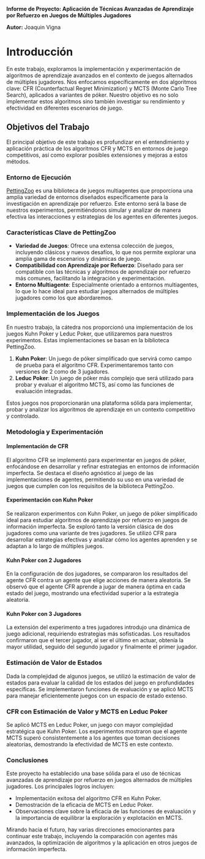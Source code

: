 **Informe de Proyecto: Aplicación de Técnicas Avanzadas de Aprendizaje por Refuerzo en Juegos de Múltiples Jugadores**

**Autor:** Joaquin Vigna

# Introducción

En este trabajo, exploramos la implementación y experimentación de algoritmos de aprendizaje avanzados en el contexto de juegos alternados de múltiples jugadores. Nos enfocamos específicamente en dos algoritmos clave: CFR (Counterfactual Regret Minimization) y MCTS (Monte Carlo Tree Search), aplicados a variantes de póker. Nuestro objetivo es no solo implementar estos algoritmos sino también investigar su rendimiento y efectividad en diferentes escenarios de juego.
## Objetivos del Trabajo

El principal objetivo de este trabajo es profundizar en el entendimiento y aplicación práctica de los algoritmos CFR y MCTS en entornos de juego competitivos, así como explorar posibles extensiones y mejoras a estos métodos.

### Entorno de Ejecución

[PettingZoo](https://pettingzoo.farama.org/index.html) es una biblioteca de juegos multiagentes que proporciona una amplia variedad de entornos diseñados específicamente para la investigación en aprendizaje por refuerzo. Este entorno será la base de nuestros experimentos, permitiéndonos simular y analizar de manera efectiva las interacciones y estrategias de los agentes en diferentes juegos.

### Características Clave de PettingZoo

- **Variedad de Juegos**: Ofrece una extensa colección de juegos, incluyendo clásicos y nuevos desafíos, lo que nos permite explorar una amplia gama de escenarios y dinámicas de juego.
- **Compatibilidad con Aprendizaje por Refuerzo**: Diseñado para ser compatible con las técnicas y algoritmos de aprendizaje por refuerzo más comunes, facilitando la integración y experimentación.
- **Entorno Multiagente**: Especialmente orientado a entornos multiagentes, lo que lo hace ideal para estudiar juegos alternados de múltiples jugadores como los que abordaremos.

### Implementación de los Juegos

En nuestro trabajo, la cátedra nos proporcionó una implementación de los juegos Kuhn Poker y Leduc Poker, que utilizaremos para nuestros experimentos. Estas implementaciones se basan en la biblioteca PettingZoo.

1. **Kuhn Poker**: Un juego de póker simplificado que servirá como campo de prueba para el algoritmo CFR. Experimentaremos tanto con versiones de 2 como de 3 jugadores.
2. **Leduc Poker**: Un juego de póker más complejo que será utilizado para probar y evaluar el algoritmo MCTS, así como las funciones de evaluación integradas.

Estos juegos nos proporcionarán una plataforma sólida para implementar, probar y analizar los algoritmos de aprendizaje en un contexto competitivo y controlado.




### Metodología y Experimentación

#### Implementación de CFR

El algoritmo CFR se implementó para experimentar en juegos de póker, enfocándose en desarrollar y refinar estrategias en entornos de información imperfecta. Se destaca el diseño agnóstico al juego de las implementaciones de agentes, permitiendo su uso en una variedad de juegos que cumplen con los requisitos de la biblioteca PettingZoo.

#### Experimentación con Kuhn Poker

Se realizaron experimentos con Kuhn Poker, un juego de póker simplificado ideal para estudiar algoritmos de aprendizaje por refuerzo en juegos de información imperfecta. Se exploró tanto la versión clásica de dos jugadores como una variante de tres jugadores. Se utilizó CFR para desarrollar estrategias efectivas y analizar cómo los agentes aprenden y se adaptan a lo largo de múltiples juegos.

#### Kuhn Poker con 2 Jugadores

En la configuración de dos jugadores, se compararon los resultados del agente CFR contra un agente que elige acciones de manera aleatoria. Se observó que el agente CFR aprende a jugar de manera óptima en cada estado del juego, mostrando una efectividad superior a la estrategia aleatoria.

#### Kuhn Poker con 3 Jugadores

La extensión del experimento a tres jugadores introdujo una dinámica de juego adicional, requiriendo estrategias más sofisticadas. Los resultados confirmaron que el tercer jugador, al ser el último en actuar, obtenía la mayor utilidad, seguido del segundo jugador y finalmente el primer jugador.

### Estimación de Valor de Estados

Dada la complejidad de algunos juegos, se utilizó la estimación de valor de estados para evaluar la calidad de los estados del juego en profundidades específicas. Se implementaron funciones de evaluación y se aplicó MCTS para manejar eficientemente juegos con un espacio de estado extenso.

### CFR con Estimación de Valor y MCTS en Leduc Poker

Se aplicó MCTS en Leduc Poker, un juego con mayor complejidad estratégica que Kuhn Poker. Los experimentos mostraron que el agente MCTS superó consistentemente a los agentes que toman decisiones aleatorias, demostrando la efectividad de MCTS en este contexto.

### Conclusiones

Este proyecto ha establecido una base sólida para el uso de técnicas avanzadas de aprendizaje por refuerzo en juegos alternados de múltiples jugadores. Los principales logros incluyen:

- Implementación exitosa del algoritmo CFR en Kuhn Poker.
- Demostración de la eficacia de MCTS en Leduc Poker.
- Observaciones clave sobre la eficacia de las funciones de evaluación y la importancia de equilibrar la exploración y explotación en MCTS.

Mirando hacia el futuro, hay varias direcciones emocionantes para continuar este trabajo, incluyendo la comparación con agentes más avanzados, la optimización de algoritmos y la aplicación en otros juegos de información imperfecta.